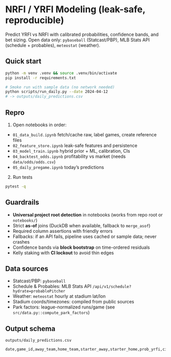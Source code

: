 # NRFI / YRFI Modeling (leak-safe, reproducible)

Predict YRFI vs NRFI with calibrated probabilities, confidence bands, and bet sizing.
Open data only: `pybaseball` (Statcast/PBP), MLB Stats API (schedule + probables), `meteostat` (weather).

## Quick start

```bash
python -m venv .venv && source .venv/bin/activate
pip install -r requirements.txt

# Smoke run with sample data (no network needed)
python scripts/run_daily.py --date 2024-04-12
# -> outputs/daily_predictions.csv
```

## Repro

1. Open notebooks in order:

- `01_data_build.ipynb` fetch/cache raw, label games, create reference files
- `02_feature_store.ipynb` leak-safe features and persistence
- `03_model_train.ipynb` hybrid prior + ML, calibration, CIs
- `04_backtest_odds.ipynb` profitability vs market (needs `data/odds/odds.csv`)
- `05_daily_pregame.ipynb` today’s predictions

2. Run tests

```bash
pytest -q
```

## Guardrails

- **Universal project root detection** in notebooks (works from repo root or `notebooks/`)
- Strict **as-of** joins (DuckDB when available, fallback to `merge_asof`)
- Required column assertions with friendly errors
- Fallbacks: if an API fails, pipeline uses cached or sample data; never crashes
- Confidence bands via **block bootstrap** on time-ordered residuals
- Kelly staking with **CI lockout** to avoid thin edges

## Data sources

- Statcast/PBP: `pybaseball`
- Schedule & Probables: MLB Stats API `/api/v1/schedule?hydrate=probablePitcher`
- Weather: `meteostat` hourly at stadium lat/lon
- Stadium coords/timezones: compiled from public sources
- Park factors: league-normalized runs/game (see `src/data.py::compute_park_factors`)

## Output schema

`outputs/daily_predictions.csv`

```
date,game_id,away_team,home_team,starter_away,starter_home,prob_yrfi,ci_low,ci_high,book_prob_yrfi,book_prob_nrfi,edge_yrfi,edge_nrfi,rec_side,kelly_fraction,decimal_odds_used,notes
```
